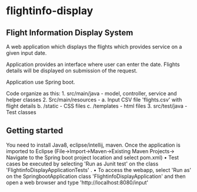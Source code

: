 # flightinfo-display
Flight Information Display System
---------------------------------------------

A web application which displays the flights which provides service on a given input date. 

Application provides an interface where user can enter the date. Flights details will be displayed on submission of the request.

Application use Spring boot.

Code organize as this:
	1. src/main/java - model, controller, service and helper classes
	2. Src/main/resources - 
		a. Input CSV file 'flights.csv' with flight details
		b. /static - CSS files
		c. /templates - html files
	3. src/test/java - Test classes

Getting started
---------------
You need to install Java8, eclipse/intellij, maven.  Once the application is imported to Eclipse (File->Import->Maven->Existing Maven Projects-> Navigate to the Spring boot project location and select pom.xml)
	• Test cases be executed by selecting 'Run as Junit test' on the class 'FlightinfoDisplayApplicationTests' .
  	• To access the webapp, select 'Run as' on the SpringbootApplication class 'FlightinfoDisplayApplication' and then open a web browser and type 'http://localhost:8080/input'
